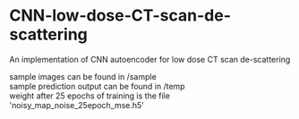 # CNN-low-dose-CT-scan-de-scattering
An implementation of CNN autoencoder for low dose CT scan de-scattering

sample images can be found in /sample  
sample prediction output can be found in /temp  
weight after 25 epochs of training is the file 'noisy_map_noise_25epoch_mse.h5'  
